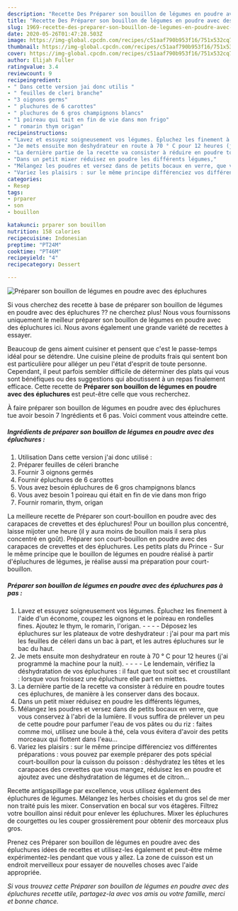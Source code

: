 ```yaml
---
description: "Recette Des Préparer son bouillon de légumes en poudre avec des épluchures"
title: "Recette Des Préparer son bouillon de légumes en poudre avec des épluchures"
slug: 1969-recette-des-preparer-son-bouillon-de-legumes-en-poudre-avec-des-epluchures
date: 2020-05-26T01:47:28.503Z
image: https://img-global.cpcdn.com/recipes/c51aaf790b953f16/751x532cq70/preparer-son-bouillon-de-legumes-en-poudre-avec-des-epluchures-photo-principale-de-la-recette.jpg
thumbnail: https://img-global.cpcdn.com/recipes/c51aaf790b953f16/751x532cq70/preparer-son-bouillon-de-legumes-en-poudre-avec-des-epluchures-photo-principale-de-la-recette.jpg
cover: https://img-global.cpcdn.com/recipes/c51aaf790b953f16/751x532cq70/preparer-son-bouillon-de-legumes-en-poudre-avec-des-epluchures-photo-principale-de-la-recette.jpg
author: Elijah Fuller
ratingvalue: 3.4
reviewcount: 9
recipeingredient:
- " Dans cette version jai donc utilis "
- " feuilles de cleri branche"
- "3 oignons germs"
- " pluchures de 6 carottes"
- " pluchures de 6 gros champignons blancs"
- "1 poireau qui tait en fin de vie dans mon frigo"
- " romarin thym origan"
recipeinstructions:
- "Lavez et essuyez soigneusement vos légumes. Épluchez les finement à l&#39;aide d&#39;un économe, coupez les oignons et le poireau en rondelles fines. Ajoutez le thym, le romarin, l&#39;origan.     Déposez les épluchures sur les plateaux de votre deshydrateur : j&#39;ai pour ma part mis les feuilles de céleri dans un bac à part, et les autres épluchures sur le bac du haut."
- "Je mets ensuite mon deshydrateur en route à 70 ° C pour 12 heures (j&#39;ai programmé la machine pour la nuit).     Le lendemain, vérifiez la déshydratation de vos épluchures : il faut que tout soit sec et croustillant : lorsque vous froissez une épluchure elle part en miettes."
- "La dernière partie de la recette va consister à réduire en poudre toutes ces épluchures, de manière à les conserver dans des bocaux."
- "Dans un petit mixer réduisez en poudre les différents légumes,"
- "Mélangez les poudres et versez dans de petits bocaux en verre, que vous conservez à l&#39;abri de la lumière. Il vous suffira de prélever un peu de cette poudre pour parfumer l&#39;eau de vos pâtes ou du riz : faites comme moi, utilisez une boule à thé, cela vous évitera d&#39;avoir des petits morceaux qui flottent dans l&#39;eau..."
- "Variez les plaisirs : sur le même principe différenciez vos différentes préparations : vous pouvez par exemple préparer des pots spécial court-bouillon pour la cuisson du poisson : déshydratez les têtes et les carapaces des crevettes que vous mangez, réduisez les en poudre et ajoutez avec une déshydratation de légumes et de citron..."
categories:
- Resep
tags:
- prparer
- son
- bouillon

katakunci: prparer son bouillon 
nutrition: 158 calories
recipecuisine: Indonesian
preptime: "PT24M"
cooktime: "PT46M"
recipeyield: "4"
recipecategory: Dessert

---
```



![Préparer son bouillon de légumes en poudre avec des épluchures](https://img-global.cpcdn.com/recipes/c51aaf790b953f16/751x532cq70/preparer-son-bouillon-de-legumes-en-poudre-avec-des-epluchures-photo-principale-de-la-recette.jpg)

Si vous cherchez des recette à base de préparer son bouillon de légumes en poudre avec des épluchures ?? ne cherchez plus! Nous vous fournissons uniquement le meilleur préparer son bouillon de légumes en poudre avec des épluchures ici. Nous avons également une grande variété de recettes à essayer.

Beaucoup de gens aiment cuisiner et pensent que c'est le passe-temps idéal pour se détendre. Une cuisine pleine de produits frais qui sentent bon est particulière pour alléger un peu l'état d'esprit de toute personne. Cependant, il peut parfois sembler difficile de déterminer des plats qui vous sont bénéfiques ou des suggestions qui aboutissent à un repas finalement efficace. Cette recette de <strong> Préparer son bouillon de légumes en poudre avec des épluchures </strong> est peut-être celle que vous recherchez.

<!--inarticleads1-->

À faire préparer son bouillon de légumes en poudre avec des épluchures tue avoir besoin 7 Ingrédients et 6 pas. Voici comment vous atteindre cette.

##### Ingrédients de préparer son bouillon de légumes en poudre avec des épluchures :

1. Utilisation  Dans cette version j&#39;ai donc utilisé :
1. Préparer  feuilles de céleri branche
1. Fournir 3 oignons germés
1. Fournir  épluchures de 6 carottes
1. Vous avez besoin  épluchures de 6 gros champignons blancs
1. Vous avez besoin 1 poireau qui était en fin de vie dans mon frigo
1. Fournir  romarin, thym, origan


La meilleure recette de Préparer son court-bouillon en poudre avec des carapaces de crevettes et des épluchures! Pour un bouillon plus concentré, laisse mijoter une heure (il y aura moins de bouillon mais il sera plus concentré en goût). Préparer son court-bouillon en poudre avec des carapaces de crevettes et des épluchures. Les petits plats du Prince - Sur le même principe que le bouillon de légumes en poudre réalisé à partir d&#39;épluchures de légumes, je réalise aussi ma préparation pour court-bouillon. 

<!--inarticleads2-->

##### Préparer son bouillon de légumes en poudre avec des épluchures pas à pas :

1. Lavez et essuyez soigneusement vos légumes. Épluchez les finement à l&#39;aide d&#39;un économe, coupez les oignons et le poireau en rondelles fines. Ajoutez le thym, le romarin, l&#39;origan. -  -   -  - Déposez les épluchures sur les plateaux de votre deshydrateur : j&#39;ai pour ma part mis les feuilles de céleri dans un bac à part, et les autres épluchures sur le bac du haut.
1. Je mets ensuite mon deshydrateur en route à 70 ° C pour 12 heures (j&#39;ai programmé la machine pour la nuit). -  -   -  - Le lendemain, vérifiez la déshydratation de vos épluchures : il faut que tout soit sec et croustillant : lorsque vous froissez une épluchure elle part en miettes.
1. La dernière partie de la recette va consister à réduire en poudre toutes ces épluchures, de manière à les conserver dans des bocaux.
1. Dans un petit mixer réduisez en poudre les différents légumes,
1. Mélangez les poudres et versez dans de petits bocaux en verre, que vous conservez à l&#39;abri de la lumière. Il vous suffira de prélever un peu de cette poudre pour parfumer l&#39;eau de vos pâtes ou du riz : faites comme moi, utilisez une boule à thé, cela vous évitera d&#39;avoir des petits morceaux qui flottent dans l&#39;eau...
1. Variez les plaisirs : sur le même principe différenciez vos différentes préparations : vous pouvez par exemple préparer des pots spécial court-bouillon pour la cuisson du poisson : déshydratez les têtes et les carapaces des crevettes que vous mangez, réduisez les en poudre et ajoutez avec une déshydratation de légumes et de citron...


Recette antigaspillage par excellence, vous utilisez également des épluchures de légumes. Mélangez les herbes choisies et du gros sel de mer non traité puis les mixer. Conservation en bocal sur vos étagères. Filtrez votre bouillon ainsi réduit pour enlever les épluchures. Mixer les épluchures de courgettes ou les couper grossièrement pour obtenir des morceaux plus gros. 

<!--inarticleads1-->

<p>
Prenez ces Préparer son bouillon de légumes en poudre avec des épluchures idées de recettes et utilisez-les également et peut-être même expérimentez-les pendant que vous y allez. La zone de cuisson est un endroit merveilleux pour essayer de nouvelles choses avec l'aide appropriée.
</p>

<p>
<i>Si vous trouvez cette Préparer son bouillon de légumes en poudre avec des épluchures recette utile, partagez-la avec vos amis ou votre famille, merci et bonne chance.</i>
</p>
